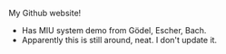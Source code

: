 My Github website!

* Has MIU system demo from Gödel, Escher, Bach.
* Apparently this is still around, neat. I don't update it.
